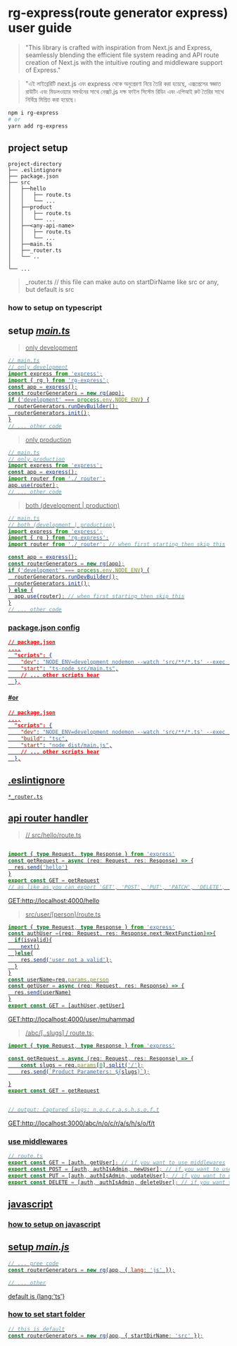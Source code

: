 # rg-express(route generator express) user guide

> "This library is crafted with inspiration from Next.js and Express, seamlessly blending the efficient file system reading and API route creation of Next.js with the intuitive routing and middleware support of Express."

> "এই লাইব্রেরিটি next.js এবং express থেকে অনুপ্রেরণা নিয়ে তৈরি করা হয়েছে, এক্সপ্রেসের স্বজ্ঞাত রাউটিং এবং মিডলওয়্যার সমর্থনের সাথে নেক্সট.js দক্ষ ফাইল সিস্টেম রিডিং এবং এপিআই রুট তৈরির সাথে নির্বিঘ্নে মিশ্রিত করা হয়েছে।

```bash
npm i rg-express
# or
yarn add rg-express
```

## project setup

```
project-directory
├── .eslintignore
├── package.json
├── src
│   ├──hello
│   │   ├── route.ts
│   │   └── ...
│   ├──product
│   │   ├── route.ts
│   │   └── ...
│   ├──<any-api-name>
│   │   ├── route.ts
│   │   └── ...
│   ├──main.ts
│   ├──_router.ts
│   └── ..
│
└── ...

```

> \_router.ts // this file can make auto on startDirName like src or any, but default is src

### how to setup on typescript

## setup <i><u>main.ts<u></i>

> only development

```ts
// main.ts
// only development
import express from 'express';
import { rg } from 'rg-express';
const app = express();
const routerGenerators = new rg(app);
if ('development' === process.env.NODE_ENV) {
  routerGenerators.runDevBuilder();
  routerGenerators.init();
}
// ... other code
```

> only production

```ts
// main.ts
// only production
import express from 'express';
const app = express();
import router from './_router';
app.use(router);
// ... other code
```

> both (development | production)

```ts
// main.ts
// both (development | production)
import express from 'express';
import { rg } from 'rg-express';
import router from './_router'; // when first starting then skip this

const app = express();
const routerGenerators = new rg(app);
if ('development' === process.env.NODE_ENV) {
  routerGenerators.runDevBuilder();
  routerGenerators.init();
} else {
  app.use(router); // when first starting then skip this
}
// ... other code
```

### package.json config

```json
// package.json
...,
  "scripts": {
    "dev": "NODE_ENV=development nodemon --watch 'src/**/*.ts' --exec 'ts-node -r tsconfig-paths/register' src/main.ts",
    "start": "ts-node src/main.ts",
    // ... other scripts hear
  },

```

#### #or

```json
// package.json
...,
  "scripts": {
    "dev": "NODE_ENV=development nodemon --watch 'src/**/*.ts' --exec 'ts-node -r tsconfig-paths/register' src/main.ts",
    "build": "tsc",
    "start": "node dist/main.js",
    // ... other scripts hear
  },
```

## .eslintignore

```eslintignore
*_router.ts

```

## api router handler

> // src/hello/route.ts

```ts

import { type Request, type Response } from 'express'
const getRequest = async (req: Request, res: Response) => {
  res.send('hello')
}
export const GET = getRequest
// as like as you can export 'GET', 'POST', 'PUT', 'PATCH', 'DELETE', 'HEAD'

```

GET:http://localhost:4000/hello

> src/user/[person]/route.ts

```ts
import { type Request, type Response } from 'express'
const authUser =(req: Request, res: Response,next:NextFunction)=>{
  if(isvalid){
    next()
  }else{
    res.send('user not a valid');
  }
}
const userName=req.params.person
const getUser = async (req: Request, res: Response) => {
  res.send(userName)
}
export const GET = [authUser,getUser]

```

GET:http://localhost:4000/user/muhammad

> /abc/[..slugs] / route.ts;

```ts
import { type Request, type Response } from 'express'

const getRequest = async (req: Request, res: Response) => {
    const slugs = req.params[0].split('/');
    res.send(`Product Parameters: ${slugs}`);

}
export const GET = getRequest


// output: Captured slugs: n,o,c,r,a,s,h,s,o,f,t
```

GET:http://localhost:3000/abc/n/o/c/r/a/s/h/s/o/f/t

### use middlewares

```ts
// route.ts
export const GET = [auth, getUser]; // if you want to use middlewares
export const POST = [auth, authIsAdmin, newUser]; // if you want to use middlewares
export const PUT = [auth, authIsAdmin, updateUser]; // if you want to use middlewares
export const DELETE = [auth, authIsAdmin, deleteUser]; // if you want to use middlewares
```

## javascript

### how to setup on javascript

## setup <i><u>main.js<u></i>

```js
// ... pree code
const routerGenerators = new rg(app, { lang: 'js' });

// ... other
```

default is {lang:'ts'}

### how to set start folder

```ts
// this is default
const routerGenerators = new rg(app, { startDirName: 'src' });
```

